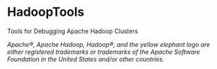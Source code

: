 # HadoopTools
Tools for Debugging Apache Hadoop Clusters

*Apache®, Apache Hadoop, Hadoop®, and the yellow elephant logo are either registered trademarks or trademarks of the Apache Software Foundation in the United States and/or other countries.*
